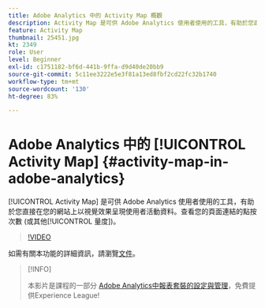 ```yaml
---
title: Adobe Analytics 中的 Activity Map 概觀
description: Activity Map 是可供 Adobe Analytics 使用者使用的工具，有助於您直接在您的網站上以視覺效果呈現使用者活動資料。查看您的頁面連結的點按次數 (或其他量度)。
feature: Activity Map
thumbnail: 25451.jpg
kt: 2349
role: User
level: Beginner
exl-id: c1751182-bf6d-441b-9ffa-d9d40de20bb9
source-git-commit: 5c11ee3222e5e3f81a13ed8fbf2cd22fc32b1740
workflow-type: tm+mt
source-wordcount: '130'
ht-degree: 83%

---
```


# Adobe Analytics 中的 [!UICONTROL Activity Map] {#activity-map-in-adobe-analytics}

[!UICONTROL Activity Map] 是可供 Adobe Analytics 使用者使用的工具，有助於您直接在您的網站上以視覺效果呈現使用者活動資料。查看您的頁面連結的點按次數 (或其他[!UICONTROL 量度])。

>[!VIDEO](https://video.tv.adobe.com/v/25451/?quality=12)

如需有關本功能的詳細資訊，請瀏覽[文件](https://experienceleague.adobe.com/docs/analytics/analyze/activity-map/activity-map.html?lang=zh-TW)。

>[!INFO]
>
> 本影片是課程的一部分 [Adobe Analytics中報表套裝的設定與管理](https://experienceleague.adobe.com/?recommended=Analytics-A-1-2021.1.administration)，免費提供Experience League!
